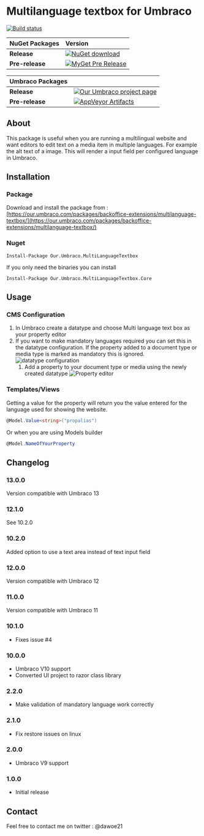 # Multilanguage textbox for Umbraco  

[![Build status](https://ci.appveyor.com/api/projects/status/qmjqk6i8f9hdxymh?svg=true)](https://ci.appveyor.com/project/dawoe/umbraco-multilanguage-textbox)



|NuGet Packages    |Version           |
|:-----------------|:-----------------|
|**Release**|[![NuGet download](http://img.shields.io/nuget/v/Our.Umbraco.MultiLanguageTextbox.svg)](https://www.nuget.org/packages/Our.Umbraco.MultiLanguageTextbox)
|**Pre-release**|[![MyGet Pre Release](https://img.shields.io/myget/dawoe-umbraco/vpre/Our.Umbraco.MultiLanguageTextbox.svg)](https://www.myget.org/feed/dawoe-umbraco/package/nuget/Our.Umbraco.MultiLanguageTextbox)

|Umbraco Packages  |                  |
|:-----------------|:-----------------|
|**Release**|[![Our Umbraco project page](https://img.shields.io/badge/our-umbraco-orange.svg)](https://our.umbraco.com/packages/backoffice-extensions/multilanguage-textbox/) 
|**Pre-release**| [![AppVeyor Artifacts](https://img.shields.io/badge/appveyor-umbraco-orange.svg)](https://ci.appveyor.com/project/dawoe/umbraco-multilanguage-textbox/build/artifacts)



## About

This package is useful when you are running a multilingual website and want editors to edit text on a media item in multiple languages. For example the alt text of a image. This will render a input field per configured language in Umbraco. 



## Installation

### Package

Download and install the package from : [https://our.umbraco.com/packages/backoffice-extensions/multilanguage-textbox/](https://our.umbraco.com/packages/backoffice-extensions/multilanguage-textbox/)

### Nuget

`Install-Package Our.Umbraco.MultiLanguageTextbox`

If you only need the binaries you can install

`Install-Package Our.Umbraco.MultiLanguageTextbox.Core`

## Usage

### CMS Configuration

1.  In Umbraco create a datatype and choose Multi language text box as your property editor
2.  If you want to make mandatory languages required you can set this in the datatype configuration. If the property added to a document type or media type is marked as mandatory this is ignored.
    ![datatype configuration](images/datatype-configuration.jpg)
    1.  Add a property to your document type or media using the newly created datatype
        ![Property editor](images/property-editor.jpg)

### Templates/Views

Getting a value for the property will return you the value entered for the language used for showing the website.

 ```c#
 @Model.Value<string>("propalias")
 ```

Or when you are using Models builder

```C#
@Model.NameOfYourProperty
```

## Changelog

### 13.0.0

Version compatible with Umbraco 13

### 12.1.0

See 10.2.0

### 10.2.0

Added option to use a text area instead of text input field

### 12.0.0

Version compatible with Umbraco 12

### 11.0.0

Version compatible with Umbraco 11

### 10.1.0

- Fixes issue #4

### 10.0.0

- Umbraco V10 support
- Converted UI project to razor class library

### 2.2.0

- Make validation of mandatory language work correctly

### 2.1.0

- Fix restore issues on linux

### 2.0.0

- Umbraco V9 support

### 1.0.0

- Initial release



## Contact

Feel free to contact me on twitter : @dawoe21



